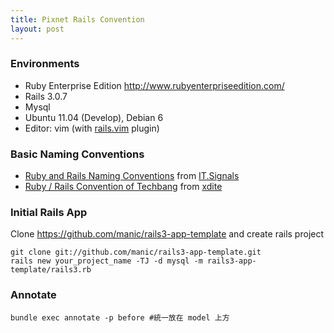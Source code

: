 ```yaml
---
title: Pixnet Rails Convention
layout: post
---
```


### Environments

- Ruby Enterprise Edition <http://www.rubyenterpriseedition.com/>
- Rails 3.0.7
- Mysql
- Ubuntu 11.04 (Develop), Debian 6
- Editor: vim (with [rails.vim](https://github.com/tpope/vim-rails) plugin)

### Basic Naming Conventions

- [Ruby and Rails Naming Conventions](http://itsignals.cascadia.com.au/?p=7) from [IT.Signals](http://itsignals.cascadia.com.au/)
- [Ruby / Rails Convention of Techbang](https://gist.github.com/758319) from [xdite](http://blog.xdite.net/)


### Initial Rails App

Clone <https://github.com/manic/rails3-app-template> and create rails project

    git clone git://github.com/manic/rails3-app-template.git
    rails new your_project_name -TJ -d mysql -m rails3-app-template/rails3.rb

### Annotate

    bundle exec annotate -p before #統一放在 model 上方
